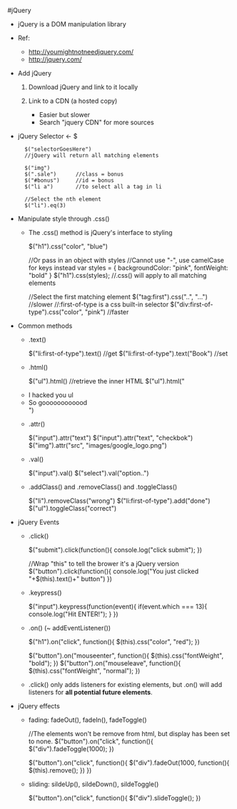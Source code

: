 #jQuery

* jQuery is a DOM manipulation library
* Ref:
    * http://youmightnotneedjquery.com/
    * http://jquery.com/


* Add jQuery
    1. Download jQuery and link to it locally

        <script type="text/javascript" src="lib/jquery-3.4.0.min.js"></script>

    2. Link to a CDN (a hosted copy)
        * Easier but slower
        * Search "jquery CDN" for more sources

        <script type="text/javascript" src="https://code.jquery.com/jquery-3.4.0.js"></script>


* jQuery Selector <- $

        $("selectorGoesHere")
        //jQuery will return all matching elements

        $("img")
        $(".sale")      //class = bonus
        $("#bonus")     //id = bonus
        $("li a")       //to select all a tag in li

        //Select the nth element
        $("li").eq(3)


* Manipulate style through .css()
    * The .css() method is jQuery's interface to styling

        $("h1").css("color", "blue")

        //Or pass in an object with styles
        //Cannot use "-", use camelCase for keys instead
        var styles = {
            backgroundColor: "pink",
            fontWeight: "bold"
        }
        $("h1").css(styles);
        //.css() will apply to all matching elements

        //Select the first matching element
        $("tag:first").css("..", "...") //slower
        //:first-of-type is a css built-in selector
        $("div:first-of-type").css("color", "pink") //faster


* Common methods
    * .text()

        $("li:first-of-type").text()    //get
        $("li:first-of-type").text("Book")  //set

    * .html()

        $("ul").html() //retrieve the inner HTML
        $("ul").html("<li>I hacked you ul</li><li>So goooooooooood</li>")

    * .attr()

        $("input").attr("text")
        $("input").attr("text", "checkbok")
        $("img").attr("src", "images/google_logo.png")

    * .val()

        $("input").val()
        $("select").val("option..")

    * .addClass() and .removeClass() and .toggleClass()

        $("li").removeClass("wrong")
        $("li:first-of-type").add("done")
        $("ul").toggleClass("correct")


* jQuery Events

    * .click()

        $("submit").click(function(){
            console.log("click submit");
        })

        //Wrap "this" to tell the brower it's a jQuery version
        $("button").click(function(){
            console.log("You just clicked "+$(this).text()+" button")
        })

    * .keypress()

        $("input").keypress(function(event){
            if(event.which === 13){
                console.log("Hit ENTER!");
            }
        })

    * .on() (~ addEventListener())

        $("h1").on("click", function(){
            $(this).css("color", "red");
        })

        $("button").on("mouseenter", function(){
            $(this).css("fontWeight", "bold");
        })
        $("button").on("mouseleave", function(){
            $(this).css("fontWeight", "normal");
        })

    * .click() only adds listeners for existing elements, but .on() will add listeners for **all potential future elements**.


* jQuery effects

    * fading: fadeOut(), fadeIn(), fadeToggle()

        //The elements won't be remove from html, but display has been set to none. 
        $("button").on("click", function(){
            $("div").fadeToggle(1000);
        })
        
        $("button").on("click", function(){
            $("div").fadeOut(1000, function(){
                $(this).remove();
            })
        })

    * sliding: sildeUp(), sildeDown(), sildeToggle()

        $("button").on("click", function(){
            $("div").slideToggle();
        })
